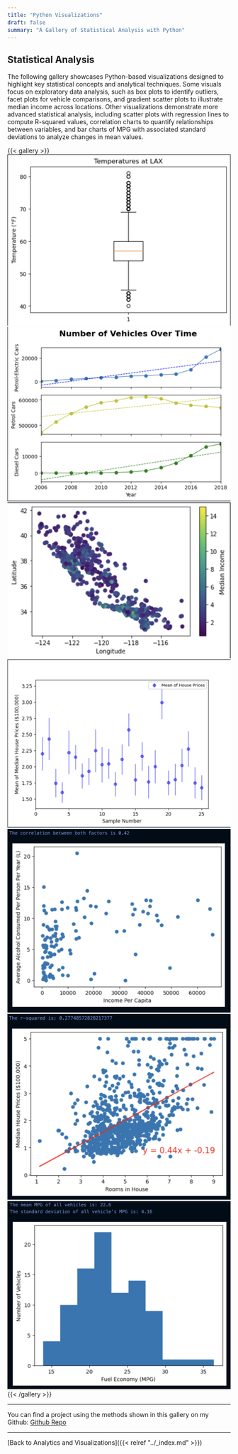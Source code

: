 ```yaml
---
title: "Python Visualizations"
draft: false
summary: "A Gallery of Statistical Analysis with Python"
---
```



## Statistical Analysis 
The following gallery showcases Python-based visualizations designed to highlight key statistical concepts and analytical techniques. Some visuals focus on exploratory data analysis, such as box plots to identify outliers, facet plots for vehicle comparisons, and gradient scatter plots to illustrate median income across locations. Other visualizations demonstrate more advanced statistical analysis, including scatter plots with regression lines to compute R-squared values, correlation charts to quantify relationships between variables, and bar charts of MPG with associated standard deviations to analyze changes in mean values.



{{< gallery >}} 
<img src="../static/images/BoxPlot.png" alt="Box Plot"> 
<img src="../static/images/facetVehicles.png" alt="Facet Vehicles">
<img src="../static/images/TempHeatPlot.png" alt="Temp Heat Plot">
<img src="../static/images/MeanHousesPlot.png" alt="Mean Houses Plot">
<img src="../static/images/CorrelationAlcohol.png" alt="Correlation Alcohol">
<img src="../static/images/RscoreHouses.png" alt="Rscore Houses"> 
<img src="../static/images/MpgBar.png" alt="MPG Bar">
{{< /gallery >}}

---
You can find a project using the methods shown in this gallery on my Github:
[Github Repo](https://github.com/Chan-McLaren/Pymaceuticals-Inc.-Capomulin-)

---
[Back to Analytics and Visualizations]({{< relref "../_index.md" >}})